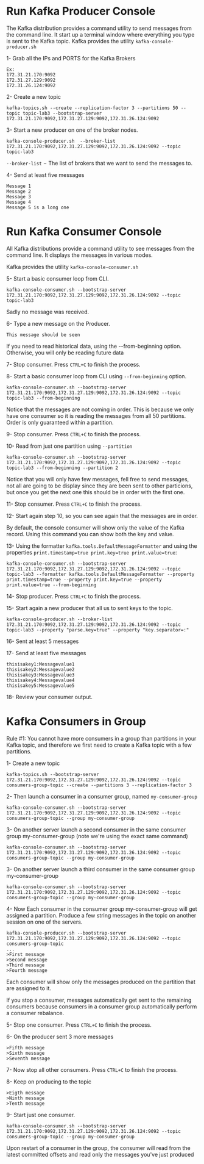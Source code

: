 Run Kafka Producer Console
=======

The Kafka distribution provides a command utility to send messages from the command line. It start up a terminal window where everything you type is sent to the Kafka topic.
Kafka provides the utility `kafka-console-producer.sh`

1- Grab all the IPs and PORTS for the Kafka Brokers

```
Ex: 
172.31.21.170:9092
172.31.27.129:9092
172.31.26.124:9092
```

2- Create a new topic

```
kafka-topics.sh --create --replication-factor 3 --partitions 50 --topic topic-lab3 --bootstrap-server 172.31.21.170:9092,172.31.27.129:9092,172.31.26.124:9092
```

3- Start a new producer on one of the broker nodes.

```
kafka-console-producer.sh  --broker-list 172.31.21.170:9092,172.31.27.129:9092,172.31.26.124:9092 --topic topic-lab3
```

`--broker-list` − The list of brokers that we want to send the messages to. 

4- Send at least five messages

```
Message 1
Message 2
Message 3
Message 4
Message 5 is a long one
```

Run Kafka Consumer Console
====
All Kafka distributions provide a command utility to see messages from the command line. It displays the messages in various modes.

Kafka provides the utility `kafka-console-consumer.sh`

5- Start a basic consumer loop from CLI.

```
kafka-console-consumer.sh --bootstrap-server 172.31.21.170:9092,172.31.27.129:9092,172.31.26.124:9092 --topic topic-lab3 
```

Sadly no message was received.

6- Type a new message on the Producer.

```
This message should be seen
```

If you need to read historical data, using the --from-beginning option. Otherwise, you will only be reading future data

7- Stop consumer. Press `CTRL+C` to finish the process.

8- Start a basic consumer loop from CLI using `--from-beginning` option.

```
kafka-console-consumer.sh --bootstrap-server 172.31.21.170:9092,172.31.27.129:9092,172.31.26.124:9092 --topic topic-lab3 --from-beginning
```

Notice that the messages are not coming in order. This is because we only have one consumer so it is reading the messages from all 50 partitions. Order is only guaranteed within a partition.

9- Stop consumer. Press `CTRL+C` to finish the process.

10- Read from just one partition using `--partition`

```
kafka-console-consumer.sh --bootstrap-server 172.31.21.170:9092,172.31.27.129:9092,172.31.26.124:9092 --topic topic-lab3 --from-beginning --partition 2
```

Notice that you will only have few messages, fell free to send messages, not all are going to be display since they are been sent to other particions, but once you get the next one this should be in order with the first one.

11- Stop consumer. Press `CTRL+C` to finish the process.

12- Start again step 10, so you can see again that the messages are in order.

By default, the console consumer will show only the value of the Kafka record. Using this command you can show both the key and value.

13- Using the formatter `kafka.tools.DefaultMessageFormatter` and using the properties `print.timestamp=true print.key=true print.value=true`:


```
kafka-console-consumer.sh --bootstrap-server 172.31.21.170:9092,172.31.27.129:9092,172.31.26.124:9092 --topic topic-lab3 --formatter kafka.tools.DefaultMessageFormatter --property print.timestamp=true --property print.key=true --property print.value=true --from-beginning
```

14- Stop producer. Press `CTRL+C` to finish the process.

15- Start again a new producer that all us to sent keys to the topic.

```
kafka-console-producer.sh --broker-list 172.31.21.170:9092,172.31.27.129:9092,172.31.26.124:9092 --topic topic-lab3 --property "parse.key=true" --property "key.separator=:"
```

16- Sent at least 5 messages

17- Send at least five messages

```
thisisakey1:Messagevalue1
thisisakey2:Messagevalue2
thisisakey3:Messagevalue3
thisisakey4:Messagevalue4
thisisakey5:Messagevalue5
```

18- Review your consumer output.

Kafka Consumers in Group 
====

Rule #1: You cannot have more consumers in a group than partitions in your Kafka topic, and therefore we first need to create a Kafka topic with a few partitions.

1- Create a new topic

```
kafka-topics.sh --bootstrap-server 172.31.21.170:9092,172.31.27.129:9092,172.31.26.124:9092 --topic consumers-group-topic --create --partitions 3 --replication-factor 3
```

2- Then launch a consumer in a consumer group, named `my-consumer-group`

```
kafka-console-consumer.sh --bootstrap-server 172.31.21.170:9092,172.31.27.129:9092,172.31.26.124:9092 --topic consumers-group-topic --group my-consumer-group 
```

3- On another server launch a second consumer in the same consumer group my-consumer-group (note we're using the exact same command)

```
kafka-console-consumer.sh --bootstrap-server 172.31.21.170:9092,172.31.27.129:9092,172.31.26.124:9092 --topic consumers-group-topic --group my-consumer-group 
```

3- On another server launch a third consumer in the same consumer group my-consumer-group

```
kafka-console-consumer.sh --bootstrap-server 172.31.21.170:9092,172.31.27.129:9092,172.31.26.124:9092 --topic consumers-group-topic --group my-consumer-group 
```

4- Now Each consumer in the consumer group my-consumer-group  will get assigned a partition. Produce a few string messages in the topic on another session on one of the servers.

```
kafka-console-producer.sh --bootstrap-server 172.31.21.170:9092,172.31.27.129:9092,172.31.26.124:9092 --topic consumers-group-topic
...
>First message
>Second message
>Third message
>Fourth message
```

Each consumer will show only the messages produced on the partition that are assigned to it.

If you stop a consumer, messages automatically get sent to the remaining consumers because consumers in a consumer group automatically perform a consumer rebalance.

5- Stop one consumer. Press `CTRL+C` to finish the process.

6- On the producer sent 3 more messages

```
>Fifth message
>Sixth message
>Seventh message
```
7- Now stop all other consumers. Press `CTRL+C` to finish the process.

8- Keep on producing to the topic

```
>Eigth message
>Ninth message
>Tenth message
```

9- Start just one consumer. 

```
kafka-console-consumer.sh --bootstrap-server 172.31.21.170:9092,172.31.27.129:9092,172.31.26.124:9092 --topic consumers-group-topic --group my-consumer-group 
```

Upon restart of a consumer in the group, the consumer will read from the latest committed offsets and read only the messages you've just produced


